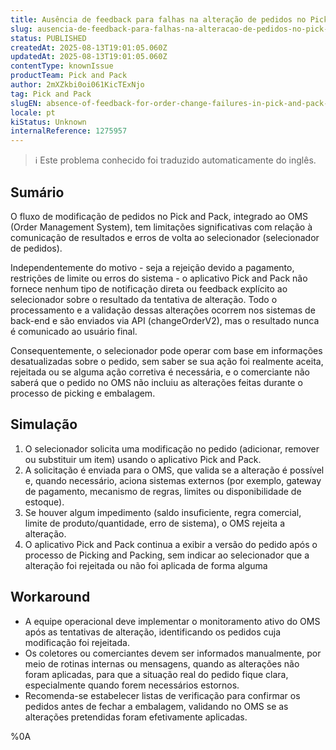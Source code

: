 ```yaml
---
title: Ausência de feedback para falhas na alteração de pedidos no Pick and Pack (comunicação com o OMS)
slug: ausencia-de-feedback-para-falhas-na-alteracao-de-pedidos-no-pick-and-pack-comunicacao-com-o-oms
status: PUBLISHED
createdAt: 2025-08-13T19:01:05.060Z
updatedAt: 2025-08-13T19:01:05.060Z
contentType: knownIssue
productTeam: Pick and Pack
author: 2mXZkbi0oi061KicTExNjo
tag: Pick and Pack
slugEN: absence-of-feedback-for-order-change-failures-in-pick-and-pack-communication-with-oms
locale: pt
kiStatus: Unknown
internalReference: 1275957
---
```


>ℹ️ Este problema conhecido foi traduzido automaticamente do inglês.

## Sumário



O fluxo de modificação de pedidos no Pick and Pack, integrado ao OMS (Order Management System), tem limitações significativas com relação à comunicação de resultados e erros de volta ao selecionador (selecionador de pedidos).

Independentemente do motivo - seja a rejeição devido a pagamento, restrições de limite ou erros do sistema - o aplicativo Pick and Pack não fornece nenhum tipo de notificação direta ou feedback explícito ao selecionador sobre o resultado da tentativa de alteração. Todo o processamento e a validação dessas alterações ocorrem nos sistemas de back-end e são enviados via API (changeOrderV2), mas o resultado nunca é comunicado ao usuário final.

Consequentemente, o selecionador pode operar com base em informações desatualizadas sobre o pedido, sem saber se sua ação foi realmente aceita, rejeitada ou se alguma ação corretiva é necessária, e o comerciante não saberá que o pedido no OMS não incluiu as alterações feitas durante o processo de picking e embalagem.
## Simulação




1. O selecionador solicita uma modificação no pedido (adicionar, remover ou substituir um item) usando o aplicativo Pick and Pack.
2. A solicitação é enviada para o OMS, que valida se a alteração é possível e, quando necessário, aciona sistemas externos (por exemplo, gateway de pagamento, mecanismo de regras, limites ou disponibilidade de estoque).
3. Se houver algum impedimento (saldo insuficiente, regra comercial, limite de produto/quantidade, erro de sistema), o OMS rejeita a alteração.
4. O aplicativo Pick and Pack continua a exibir a versão do pedido após o processo de Picking and Packing, sem indicar ao selecionador que a alteração foi rejeitada ou não foi aplicada de forma alguma
## Workaround




- A equipe operacional deve implementar o monitoramento ativo do OMS após as tentativas de alteração, identificando os pedidos cuja modificação foi rejeitada.
- Os coletores ou comerciantes devem ser informados manualmente, por meio de rotinas internas ou mensagens, quando as alterações não foram aplicadas, para que a situação real do pedido fique clara, especialmente quando forem necessários estornos.
- Recomenda-se estabelecer listas de verificação para confirmar os pedidos antes de fechar a embalagem, validando no OMS se as alterações pretendidas foram efetivamente aplicadas.



%0A
